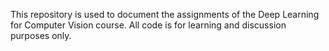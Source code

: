 This repository is used to document the assignments of the Deep Learning for Computer Vision course. All code is for learning and discussion purposes only.

